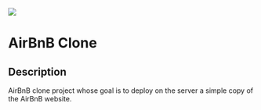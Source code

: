 ![](https://s3.amazonaws.com/alx-intranet.hbtn.io/uploads/medias/2018/6/65f4a1dd9c51265f49d0.png?X-Amz-Algorithm=AWS4-HMAC-SHA256&X-Amz-Credential=AKIARDDGGGOUSBVO6H7D%2F20220807%2Fus-east-1%2Fs3%2Faws4_request&X-Amz-Date=20220807T075912Z&X-Amz-Expires=86400&X-Amz-SignedHeaders=host&X-Amz-Signature=6017e36595671501fbc904f85edf277bef54900f145419340aa7d3a641320f2c)
# AirBnB Clone

## Description
AirBnB clone project whose goal is to deploy on the server a simple copy of the AirBnB website.
